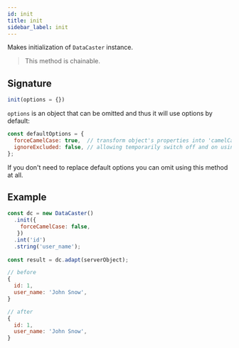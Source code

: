 ```yaml
---
id: init
title: init
sidebar_label: init
---
```


Makes initialization of `DataCaster` instance.

> This method is chainable.

## Signature

```javascript
init(options = {})
```

`options` is an object that can be omitted and thus it will use options by default:

```javascript
const defaultOptions = {
  forceCamelCase: true,  // transform object's properties into 'camelCase'-notation
  ignoreExcluded: false, // allowing temporarily switch off and on using excluded fields
};
```

If you don't need to replace default options you can omit using this method at all.

## Example

```javascript
const dc = new DataCaster()
  .init({
    forceCamelCase: false,
   })
  .int('id')
  .string('user_name');
	
const result = dc.adapt(serverObject);
```

```javascript
// before
{
  id: 1,
  user_name: 'John Snow',
}

// after
{
  id: 1,
  user_name: 'John Snow',
}
```
